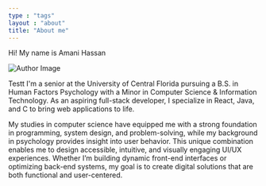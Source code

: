 ```yaml
---
type : "tags"
layout : "about"
title: "About me"
---
```


Hi! My name is Amani Hassan

<img src="/img/author.jpg" alt="Author Image" class="about-img" />


Testt I'm a senior at the University of Central Florida pursuing a B.S. in Human Factors Psychology with a Minor in Computer Science & Information Technology. As an aspiring full-stack developer, I specialize in React, Java, and C to bring web applications to life.

My studies in computer science have equipped me with a strong foundation in programming, system design, and problem-solving, while my background in psychology provides insight into user behavior. This unique combination enables me to design accessible, intuitive, and visually engaging UI/UX experiences. Whether I’m building dynamic front-end interfaces or optimizing back-end systems, my goal is to create digital solutions that are both functional and user-centered.
